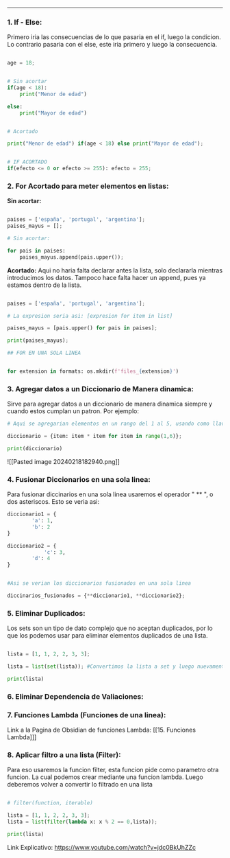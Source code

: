
---
### 1. If  - Else:
Primero iria las consecuencias de lo que pasaria en el if, luego la condicion. Lo contrario pasaria con el else, este iria primero y luego la consecuencia.

```python

age = 18;


# Sin acortar
if(age < 18): 
    print("Menor de edad")

else: 
    print("Mayor de edad")


# Acortado

print("Menor de edad") if(age < 18) else print("Mayor de edad");


# IF ACORTADO
if(efecto <= 0 or efecto >= 255): efecto = 255;
```

### 2. For Acortado para meter elementos en listas:
**Sin acortar:**

```python

paises = ['españa', 'portugal', 'argentina'];
paises_mayus = [];

# Sin acortar:

for pais in paises:
    paises_mayus.append(pais.upper());


```


**Acortado:**
Aqui no haria falta declarar antes la lista, solo declararla mientras introducimos los datos. Tampoco hace falta hacer un append, pues ya estamos dentro de la lista. 
```python

paises = ['españa', 'portugal', 'argentina'];

# La expresion seria asi: [expresion for item in list]

paises_mayus = [pais.upper() for pais in paises];

print(paises_mayus);

## FOR EN UNA SOLA LINEA


for extension in formats: os.mkdir(f'files_{extension}')
```



### 3. Agregar datos a un Diccionario de Manera dinamica:
Sirve para agregar datos  a un diccionario de manera dinamica siempre y cuando estos cumplan un patron. Por ejemplo: 

```python
# Aqui se agregarian elementos en un rango del 1 al 5, usando como llave el valor de item y poniendo como valor item * item.

diccionario = {item: item * item for item in range(1,6)};

print(diccionario)

```

![[Pasted image 20240218182940.png]]

### 4. Fusionar Diccionarios en una sola linea:
Para fusionar diccinarios en una sola linea usaremos el operador " ** ", o dos asteriscos. Esto se veria asi:

```python
diccionario1 = {
        'a': 1,
        'b': 2
}

diccionario2 = {
	        'c': 3,
        'd': 4
}


#Asi se verian los diccionarios fusionados en una sola linea

diccinarios_fusionados = {**diccionario1, **diccionario2};


```


### 5. Eliminar Duplicados:
Los sets son un tipo de dato complejo que no aceptan duplicados, por lo que los podemos usar para eliminar elementos duplicados de una lista.

```python

lista = [1, 1, 2, 2, 3, 3];

lista = list(set(lista)); #Convertimos la lista a set y luego nuevamente a lista

print(lista)

```

### 6. Eliminar Dependencia de Valiaciones:























### 7. Funciones Lambda (Funciones de una linea):

Link a la Pagina de Obsidian de funciones Lambda:
[[15. Funciones Lambda]]]

### 8. Aplicar filtro a una lista (Filter):
Para eso usaremos la funcion filter, esta funcion pide como parametro otra funcion. La cual podemos crear mediante una funcion lambda. Luego deberemos volver a convertir lo filtrado en una lista

```python

# filter(function, iterable)

lista = [1, 1, 2, 2, 3, 3];
lista = list(filter(lambda x: x % 2 == 0,lista));

print(lista)

```


Link Explicativo: https://www.youtube.com/watch?v=jdc0BkUhZZc
